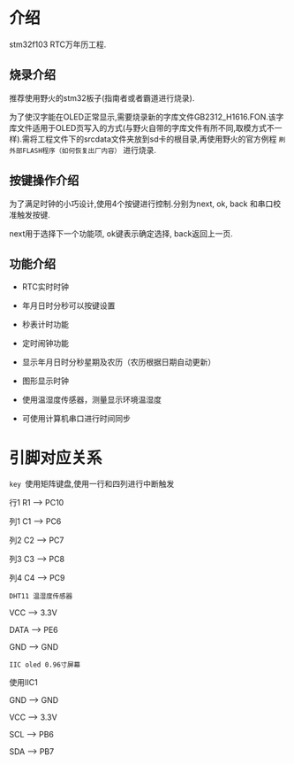 # 介绍
stm32f103 RTC万年历工程.

## 烧录介绍

推荐使用野火的stm32板子(指南者或者霸道进行烧录).

为了使汉字能在OLED正常显示,需要烧录新的字库文件GB2312_H1616.FON.该字库文件适用于OLED页写入的方式(与野火自带的字库文件有所不同,取模方式不一样).需将工程文件下的srcdata文件夹放到sd卡的根目录,再使用野火的官方例程  ```刷外部FLASH程序（如何恢复出厂内容）``` 进行烧录. 

## 按键操作介绍

为了满足时钟的小巧设计,使用4个按键进行控制.分别为next, ok, back 和串口校准触发按键.

 next用于选择下一个功能项, ok键表示确定选择, back返回上一页.

## 功能介绍

* RTC实时时钟
* 年月日时分秒可以按键设置

* 秒表计时功能

* 定时闹钟功能
* 显示年月日时分秒星期及农历（农历根据日期自动更新）

* 图形显示时钟

* 使用温湿度传感器，测量显示环境温湿度

* 可使用计算机串口进行时间同步

# 引脚对应关系
`key `使用矩阵键盘,使用一行和四列进行中断触发

行1 R1  -->  PC10

列1 C1  -->  PC6

列2 C2  -->  PC7

列3 C3  -->  PC8

列4 C4  -->  PC9

`DHT11 温湿度传感器`

VCC     -->  3.3V

DATA    -->  PE6

GND     -->  GND

`IIC oled 0.96寸屏幕`

使用IIC1

GND 	-->		GND

VCC	  -->		3.3V

SCL		-->		PB6

SDA		-->		PB7

